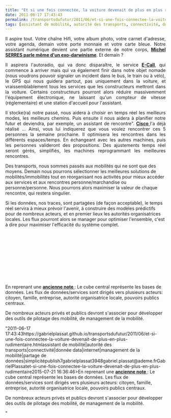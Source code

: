 ```yaml
---
title: "Et si une fois connectée, la voiture devenait de plus en plus rudimentaire ?"
date: 2011-06-17 17:43:43
permalink: /transportsdufutur/2011/06/et-si-une-fois-connectee-la-voiture-devenait-de-plus-en-plus-rudimentaire.html
tags: [assistant de mobilité, autorité des transports, connectivité, donnée data, internet, management de la mobilité, partage de données, simplicité]
---
```


<p style="text-align: justify;">Il aspire tout. Votre chaîne Hifi, votre album photo, votre carnet d'adresse, votre agenda, demain votre porte monnaie et votre carte bleue. Notre assistant numérique devient une partie externe de notre corps, <strong><a href="https://gabrielplassat.github.io/transportsdufutur/2010/11/metanote-tdf-10-nous-etions-nous-sommes-et-nous-serons-des-cyborgs-lassistant-personnel-de-mobilite.html" target="_blank">Michel SERRES parle même d'un exo-darwinisme</a></strong>. Et demain ?</p> <p style="text-align: justify;">Il aspirera l'autoradio, qui va donc disparaître, le service <strong><a href="http://fr.wikipedia.org/wiki/ECall" target="_blank">E-Call</a></strong>, qui commence à arriver mais qui va également finir dans notre objet nomade (nous voudrons pouvoir signaler un incident dans le bus, le train ou à vélo), le GPS qui nous guidera partout, pas uniquement dans la voiture, et vraissemblablement tous les services que les constructeurs mettront dans la voiture. Certains constructeurs pourront alors réduire massivemment l'équipement électronique, ne laissant qu'un compteur de vitesse (réglementaire) et une station d'accueil pour l'assistant. </p>  <!--more-->   <p style="text-align: justify;">Il stocke(ra) notre passé, nous aidera à choisir en temps réel les meilleurs modes, les meilleurs chemins. Puis ensuite il nous aidera à planifier notre futur et deviendra, par exemple, un assistant de rencontre". <strong><a href="https://gabrielplassat.github.io/transportsdufutur/2011/04/personnal-travel-assistant-assistant-personnel-de-mobilite-seoul.html"" target=""_blank"">Cisco </a></strong>l'a déjà réalisé ... Ainsi, vous lui indiquerez que vous voulez rencontrer ces 5 personnes la semaine prochaine. Il optimisera les rencontres dans les différents espaces/temps. En échangeant avec les autres machines, puis les personnes valideront des propositions. Des ajustements temps réel seront gérés, simplifiés, les machines reprogrammant les meilleures rencontres.</p> <p style=""text-align: justify>Des transports, nous sommes passés aux mobilités qui ne sont que des moyens. Demain nous pourrons sélectionner les meilleures solutions de mobilités/immobilités tout en réorganisant nos activités pour mieux accéder aux services et aux rencontres personne/marchandise ou personne/personne. Nous pourrons alors maximiser la valeur de chaque rencontre, qui restera singulier.</p> <p style=""text-align: justify>Si les données, nos traces, sont partagées (de façon acceptable), le temps réel servira à mieux prévoir l'avenir, à construire des modèles prédictifs pour de nombreux acteurs, et en premier lieux les autorités organisatrices locales. Les flux pourront alors se manager pour optimiser l'ensemble, c'est à dire pour maximiser l'efficacité du système complet.</p> <p><iframe frameborder=""0"" height=""349"" src=""http://www.youtube.com/embed/bUyourDcWzw"" width=""560""></iframe></p> <p style=""text-align: justify>En reprenant une <strong><a href="https://gabrielplassat.github.io/transportsdufutur/2011/03/lapport-des-tic-dans-les-transports-vers-le-citoyen-mais-egalement-vers-lautorite.html"" target=""_blank"">ancienne note </a></strong>: Le cube central représente les bases de données. Les flux de données/services sont dirigés vers plusieurs acteurs: citoyen, famille, entreprise, autorité organisatrice locale, pouvoirs publics centraux.  <br /><a href="https://gabrielplassat.github.io/transportsdufutur/wp-content/uploads/sites/6/old/6a0120a66d2ad4970b014e5fb3b3af970c-pi.jpg"" style=""display: inline><img rel=""lightbox[]"" alt=""Mobil_BOX"" border=""0"" src=""/wp-content/uploads/sites/6/old/6a0120a66d2ad4970b014e5fb3b3af970c-800wi.jpg"" title=""Mobil_BOX"" /></a></p> <p style=""text-align: justify>De nombreux acteurs privés et publics devront s'associer pour développer des outils de pilotage des mobilité, de management de la mobilité.</p>"2011-06-17 17:43:43https://gabrielplassat.github.io/transportsdufutur/2011/06/et-si-une-fois-connectee-la-voiture-devenait-de-plus-en-plus-rudimentaire.htmlassistant de mobilité|autorité des transports|connectivité|donnée data|internet|management de la mobilité|partage de données|simplicitépublish7gabrielplassat3948gabriel.plassat@ademe.frGabrielPlassatet-si-une-fois-connectee-la-voiture-devenait-de-plus-en-plus-rudimentaire2015-07-21 16:36:46>En reprenant une <strong><a href="https://gabrielplassat.github.io/transportsdufutur/2011/03/lapport-des-tic-dans-les-transports-vers-le-citoyen-mais-egalement-vers-lautorite.html"" target=""_blank"">ancienne note </a></strong>: Le cube central représente les bases de données. Les flux de données/services sont dirigés vers plusieurs acteurs: citoyen, famille, entreprise, autorité organisatrice locale, pouvoirs publics centraux.  <br /><a href="https://gabrielplassat.github.io/transportsdufutur/wp-content/uploads/sites/6/old/6a0120a66d2ad4970b014e5fb3b3af970c-pi.jpg"" style=""display: inline><img rel=""lightbox[]"" alt=""Mobil_BOX"" border=""0"" src=""/wp-content/uploads/sites/6/old/6a0120a66d2ad4970b014e5fb3b3af970c-800wi.jpg"" title=""Mobil_BOX"" /></a></p> <p style=""text-align: justify>De nombreux acteurs privés et publics devront s'associer pour développer des outils de pilotage des mobilité, de management de la mobilité.</p>"
